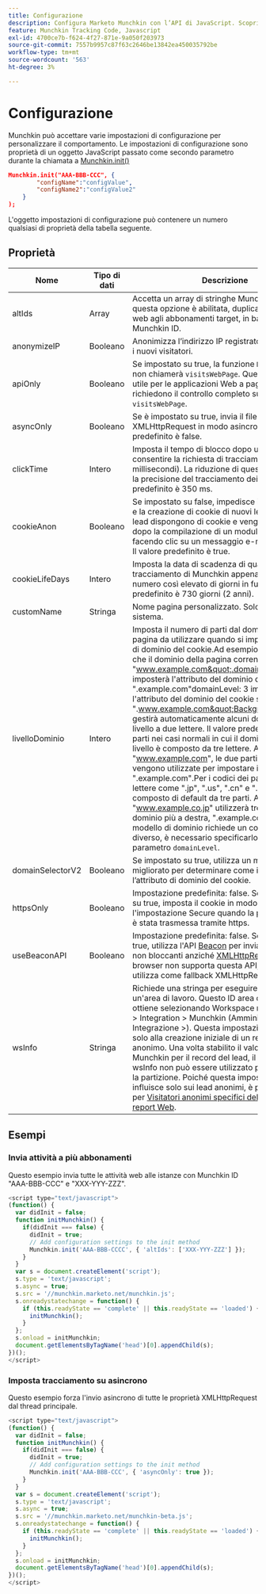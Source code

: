 ```yaml
---
title: Configurazione
description: Configura Marketo Munchkin con l’API di JavaScript. Scopri le impostazioni di Munchkin.init come altIds, anonymizeIP, asyncOnly, la durata del cookie, domainLevel, Beacon API.
feature: Munchkin Tracking Code, Javascript
exl-id: 4700ce7b-f624-4f27-871e-9a050f203973
source-git-commit: 7557b9957c87f63c2646be13842ea450035792be
workflow-type: tm+mt
source-wordcount: '563'
ht-degree: 3%

---
```


# Configurazione

Munchkin può accettare varie impostazioni di configurazione per personalizzare il comportamento. Le impostazioni di configurazione sono proprietà di un oggetto JavaScript passato come secondo parametro durante la chiamata a [Munchkin.init()](api-reference.md#munchkin_init)

```json
Munchkin.init("AAA-BBB-CCC", {
        "configName":"configValue",
        "configName2":"configValue2"
    }
);
```

L&#39;oggetto impostazioni di configurazione può contenere un numero qualsiasi di proprietà della tabella seguente.

## Proprietà

| Nome | Tipo di dati | Descrizione |
|---|---|---|
| altIds | Array | Accetta un array di stringhe Munchkin ID. Se questa opzione è abilitata, duplica tutte le attività web agli abbonamenti target, in base al loro Munchkin ID. |
| anonymizeIP | Booleano | Anonimizza l’indirizzo IP registrato in Marketo per i nuovi visitatori. |
| apiOnly | Booleano | Se impostato su true, la funzione `Munchkin.Init()` non chiamerà `visitsWebPage`. Questa funzione è utile per le applicazioni Web a pagina singola che richiedono il controllo completo su ogni evento `visitsWebPage`. |
| asyncOnly | Booleano | Se è impostato su true, invia il file XMLHttpRequest in modo asincrono. Il valore predefinito è false. |
| clickTime | Intero | Imposta il tempo di blocco dopo un clic per consentire la richiesta di tracciamento dei clic (in millisecondi). La riduzione di questo valore riduce la precisione del tracciamento dei clic. Il valore predefinito è 350 ms. |
| cookieAnon | Booleano | Se impostato su false, impedisce il tracciamento e la creazione di cookie di nuovi lead anonimi. I lead dispongono di cookie e vengono tracciati dopo la compilazione di un modulo di Marketo o facendo clic su un messaggio e-mail di Marketo. Il valore predefinito è true. |
| cookieLifeDays | Intero | Imposta la data di scadenza di qualsiasi cookie di tracciamento di Munchkin appena creato su un numero così elevato di giorni in futuro. Il valore predefinito è 730 giorni (2 anni). |
| customName | Stringa | Nome pagina personalizzato. Solo per uso di sistema. |
| <a name="domainlevel"></a>livelloDominio | Intero | Imposta il numero di parti dal dominio della pagina da utilizzare quando si imposta l&#39;attributo di dominio del cookie.Ad esempio, supponiamo che il dominio della pagina corrente sia &quot;www.example.com&quot;.domainLevel: 2 imposterà l&#39;attributo del dominio del cookie su &quot;.example.com&quot;domainLevel: 3 imposterà l&#39;attributo del dominio del cookie su &quot;.www.example.com&quot;Background:Munchkin gestirà automaticamente alcuni domini di primo livello a due lettere. Il valore predefinito è due parti nei casi normali in cui il dominio di primo livello è composto da tre lettere. Ad esempio, &quot;www.example.com&quot;, le due parti più a destra vengono utilizzate per impostare il cookie, &quot;.example.com&quot;.Per i codici dei paesi a due lettere come &quot;.jp&quot;, &quot;.us&quot;, &quot;.cn&quot; e &quot;.uk&quot;, il codice è composto di default da tre parti. Ad esempio, &quot;www.example.co.jp&quot; utilizzerà tre parti di dominio più a destra, &quot;.example.co.jp&quot;.Se il modello di dominio richiede un comportamento diverso, è necessario specificarlo utilizzando il parametro `domainLevel`. |
| domainSelectorV2 | Booleano | Se impostato su true, utilizza un metodo migliorato per determinare come impostare l’attributo di dominio del cookie. |
| httpsOnly | Booleano | Impostazione predefinita: false. Se è impostato su true, imposta il cookie in modo che utilizzi l&#39;impostazione Secure quando la pagina tracciata è stata trasmessa tramite https. |
| useBeaconAPI | Booleano | Impostazione predefinita: false. Se impostato su true, utilizza l&#39;API [Beacon](https://developer.mozilla.org/en-US/docs/Web/API/Beacon_API) per inviare richieste non bloccanti anziché [XMLHttpRequest](https://developer.mozilla.org/it-IT/docs/Web/API/XMLHttpRequest). Se il browser non supporta questa API, Munchkin utilizza come fallback XMLHttpRequest. |
| wsInfo | Stringa | Richiede una stringa per eseguire il targeting di un&#39;area di lavoro. Questo ID area di lavoro si ottiene selezionando Workspace nel menu Admin > Integration > Munchkin (Amministrazione > Integrazione >). Questa impostazione si applica solo alla creazione iniziale di un record lead anonimo. Una volta stabilito il valore del cookie Munchkin per il record del lead, il parametro wsInfo non può essere utilizzato per modificare la partizione. Poiché questa impostazione influisce solo sui lead anonimi, è pertinente solo per [Visitatori anonimi specifici della partizione nei report Web](https://experienceleague.adobe.com/en/docs/marketo/using/product-docs/reporting/basic-reporting/report-activity/display-people-or-anonymous-visitors-in-web-reports). |

## Esempi

### Invia attività a più abbonamenti

Questo esempio invia tutte le attività web alle istanze con Munchkin ID &quot;AAA-BBB-CCC&quot; e &quot;XXX-YYY-ZZZ&quot;.

```javascript
<script type="text/javascript">
(function() {
  var didInit = false;
  function initMunchkin() {
    if(didInit === false) {
      didInit = true;
      // Add configuration settings to the init method
      Munchkin.init('AAA-BBB-CCCC', { 'altIds': ['XXX-YYY-ZZZ'] });
    }
  }
  var s = document.createElement('script');
  s.type = 'text/javascript';
  s.async = true;
  s.src = '//munchkin.marketo.net/munchkin.js';
  s.onreadystatechange = function() {
    if (this.readyState == 'complete' || this.readyState == 'loaded') {
      initMunchkin();
    }
  };
  s.onload = initMunchkin;
  document.getElementsByTagName('head')[0].appendChild(s);
})();
</script>
```

### Imposta tracciamento su asincrono

Questo esempio forza l&#39;invio asincrono di tutte le proprietà XMLHttpRequest dal thread principale.

```javascript
<script type="text/javascript">
(function() {
  var didInit = false;
  function initMunchkin() {
    if(didInit === false) {
      didInit = true;
      // Add configuration settings to the init method
      Munchkin.init('AAA-BBB-CCC', { 'asyncOnly': true });
    }
  }
  var s = document.createElement('script');
  s.type = 'text/javascript';
  s.async = true;
  s.src = '//munchkin.marketo.net/munchkin-beta.js';
  s.onreadystatechange = function() {
    if (this.readyState == 'complete' || this.readyState == 'loaded') {
      initMunchkin();
    }
  };
  s.onload = initMunchkin;
  document.getElementsByTagName('head')[0].appendChild(s);
})();
</script>
```
